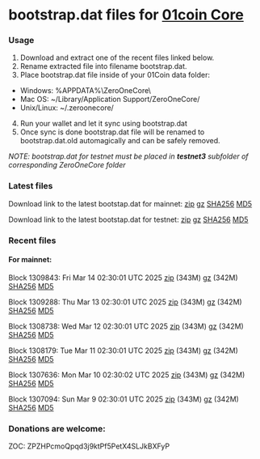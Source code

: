 # bootstrap.dat files for [01coin Core](https://01coin.io)

### Usage

1. Download and extract one of the recent files linked below.
2. Rename extracted file into filename bootstrap.dat.
3. Place bootstrap.dat file inside of your 01Coin data folder:
 - Windows: %APPDATA%\ZeroOneCore\
 - Mac OS: ~/Library/Application Support/ZeroOneCore/
 - Unix/Linux: ~/.zeroonecore/
4. Run your wallet and let it sync using bootstrap.dat
5. Once sync is done bootstrap.dat file will be renamed to bootstrap.dat.old automagically and can be safely removed.

_NOTE: bootstrap.dat for testnet must be placed in **testnet3** subfolder of corresponding ZeroOneCore folder_

### Latest files
Download link to the latest bootstap.dat for mainnet: [zip](https://files.01coin.io/mainnet/bootstrap.dat.zip) [gz](https://files.01coin.io/mainnet/bootstrap.dat.tar.gz) [SHA256](https://files.01coin.io/mainnet/sha256.txt) [MD5](https://files.01coin.io/mainnet/md5.txt)

Download link to the latest bootstap.dat for testnet: [zip](https://files.01coin.io/testnet/bootstrap.dat.zip) [gz](https://files.01coin.io/testnet/bootstrap.dat.tar.gz) [SHA256](https://files.01coin.io/testnet/sha256.txt) [MD5](https://files.01coin.io/testnet/md5.txt)

### Recent files

#### For mainnet:

Block 1309843: Fri Mar 14 02:30:01 UTC 2025 [zip](https://files.01coin.io/mainnet/2025-03-14/bootstrap.dat.zip) (343M) [gz](https://files.01coin.io/mainnet/2025-03-14/bootstrap.dat.tar.gz) (342M) [SHA256](https://files.01coin.io/mainnet/2025-03-14/sha256.txt) [MD5](https://files.01coin.io/mainnet/2025-03-14/md5.txt)

Block 1309288: Thu Mar 13 02:30:01 UTC 2025 [zip](https://files.01coin.io/mainnet/2025-03-13/bootstrap.dat.zip) (343M) [gz](https://files.01coin.io/mainnet/2025-03-13/bootstrap.dat.tar.gz) (342M) [SHA256](https://files.01coin.io/mainnet/2025-03-13/sha256.txt) [MD5](https://files.01coin.io/mainnet/2025-03-13/md5.txt)

Block 1308738: Wed Mar 12 02:30:01 UTC 2025 [zip](https://files.01coin.io/mainnet/2025-03-12/bootstrap.dat.zip) (343M) [gz](https://files.01coin.io/mainnet/2025-03-12/bootstrap.dat.tar.gz) (342M) [SHA256](https://files.01coin.io/mainnet/2025-03-12/sha256.txt) [MD5](https://files.01coin.io/mainnet/2025-03-12/md5.txt)

Block 1308179: Tue Mar 11 02:30:01 UTC 2025 [zip](https://files.01coin.io/mainnet/2025-03-11/bootstrap.dat.zip) (343M) [gz](https://files.01coin.io/mainnet/2025-03-11/bootstrap.dat.tar.gz) (342M) [SHA256](https://files.01coin.io/mainnet/2025-03-11/sha256.txt) [MD5](https://files.01coin.io/mainnet/2025-03-11/md5.txt)

Block 1307636: Mon Mar 10 02:30:02 UTC 2025 [zip](https://files.01coin.io/mainnet/2025-03-10/bootstrap.dat.zip) (343M) [gz](https://files.01coin.io/mainnet/2025-03-10/bootstrap.dat.tar.gz) (342M) [SHA256](https://files.01coin.io/mainnet/2025-03-10/sha256.txt) [MD5](https://files.01coin.io/mainnet/2025-03-10/md5.txt)

Block 1307094: Sun Mar  9 02:30:01 UTC 2025 [zip](https://files.01coin.io/mainnet/2025-03-09/bootstrap.dat.zip) (343M) [gz](https://files.01coin.io/mainnet/2025-03-09/bootstrap.dat.tar.gz) (342M) [SHA256](https://files.01coin.io/mainnet/2025-03-09/sha256.txt) [MD5](https://files.01coin.io/mainnet/2025-03-09/md5.txt)


### Donations are welcome:

ZOC: ZPZHPcmoQpqd3j9ktPf5PetX4SLJkBXFyP
